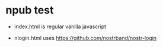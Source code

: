 # npub test 

- index.html is regular vanilla javascript

- nlogin.html uses https://github.com/nostrband/nostr-login
